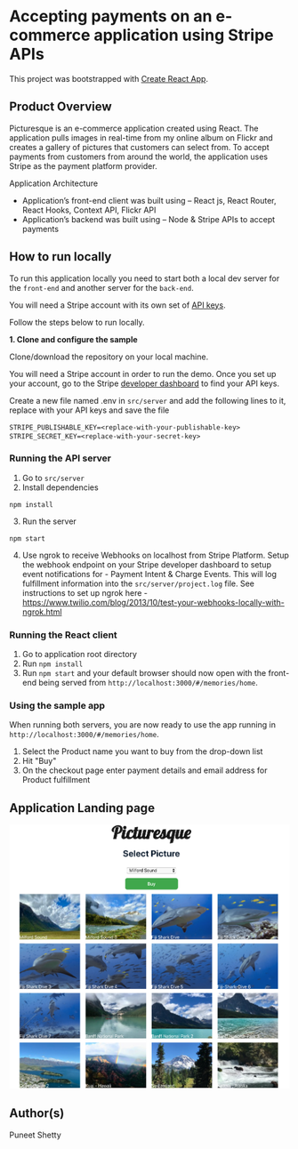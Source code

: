 # Accepting payments on an e-commerce application using Stripe APIs

This project was bootstrapped with [Create React App](https://github.com/facebook/create-react-app).

## Product Overview
Picturesque is an e-commerce application created using React. The application pulls images in real-time from my online album on Flickr and creates a gallery of pictures that customers can select from. To accept payments from customers from around the world, the application uses Stripe as the payment platform provider.

Application Architecture
-	Application’s front-end client was built using – React js, React Router, React Hooks, Context API, Flickr API
-	Application’s backend was built using – Node & Stripe APIs to accept payments

## How to run locally

To run this application locally you need to start both a local dev server for the `front-end` and another server for the `back-end`.

You will need a Stripe account with its own set of [API keys](https://stripe.com/docs/development#api-keys).

Follow the steps below to run locally.

**1. Clone and configure the sample**

Clone/download the repository on your local machine.

You will need a Stripe account in order to run the demo. Once you set up your account, go to the Stripe [developer dashboard](https://stripe.com/docs/development#api-keys) to find your API keys.

Create a new file named .env in `src/server` and add the following lines to it, replace with your API keys and save the file

```
STRIPE_PUBLISHABLE_KEY=<replace-with-your-publishable-key>
STRIPE_SECRET_KEY=<replace-with-your-secret-key>
```

### Running the API server

1. Go to `src/server`
2. Install dependencies

```
npm install
```

3. Run the server

```
npm start
```

4. Use ngrok to receive Webhooks on localhost from Stripe Platform. Setup the webhook endpoint on your Stripe developer dashboard to setup event notifications for - Payment Intent & Charge Events. This will log fulfillment information into the `src/server/project.log` file. See instructions to set up ngrok here - https://www.twilio.com/blog/2013/10/test-your-webhooks-locally-with-ngrok.html


### Running the React client

1. Go to application root directory
2. Run `npm install`
3. Run `npm start` and your default browser should now open with the front-end being served from `http://localhost:3000/#/memories/home`.

### Using the sample app

When running both servers, you are now ready to use the app running in `http://localhost:3000/#/memories/home`.

1. Select the Product name you want to buy from the drop-down list
2. Hit "Buy"
3. On the checkout page enter payment details and email address for Product fulfillment

## Application Landing page
![](/picturesque-screenshot.png)

## Author(s)
Puneet Shetty
